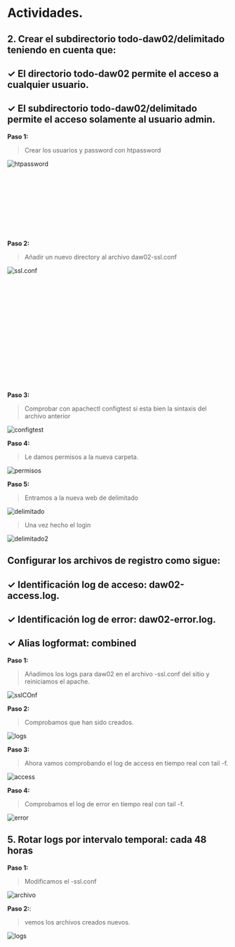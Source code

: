 # Actividades.


## 2. Crear el subdirectorio todo-daw02/delimitado teniendo en cuenta que:
## ✓ El directorio todo-daw02 permite el acceso a cualquier usuario.
## ✓ El subdirectorio todo-daw02/delimitado permite el acceso solamente al usuario admin.


**Paso 1:**

> Crear los usuarios y password con htpassword

![htpassword](Ejercicio2/Paso1.png)

<br><br><br><br><br><br><br><br>


**Paso 2:**

> Añadir un nuevo directory al archivo daw02-ssl.conf

![ssl.conf](Ejercicio2/Paso4.png)

<br><br><br><br><br><br><br><br><br><br><br><br><br><br>


**Paso 3:**

> Comprobar con apachectl configtest si esta bien la sintaxis del archivo anterior

![configtest](Ejercicio2/Paso3.png)


**Paso 4:**

> Le damos permisos a la nueva carpeta.

![permisos](Ejercicio2/Permisos.png)


**Paso 5:**

> Entramos a la nueva web de delimitado

![delimitado](Ejercicio2/20231026_11h00m25s_grim.png)


> Una vez hecho el login

![delimitado2](Ejercicio2/20231026_11h00m35s_grim.png)



## Configurar los archivos de registro como sigue:
## ✓ Identificación log de acceso: daw02-access.log.
## ✓ Identificación log de error: daw02-error.log.
## ✓ Alias logformat: combined


**Paso 1:**

> Añadimos los logs para daw02 en el archivo -ssl.conf del sitio y reiniciamos el apache.

![sslCOnf](Ejercicio4/DAW02LOGS.png)


**Paso 2:**

> Comprobamos que han sido creados.

![logs](Ejercicio4/LOGS.png)


**Paso 3:**

> Ahora vamos comprobando el log de access en tiempo real con tail -f.

![access](Ejercicio4/AccessLog.png)


**Paso 4:**

> Comprobamos el log de error en tiempo real con tail -f.

![error](Ejercicio4/ErrorLog.png)



## 5. Rotar logs por intervalo temporal: cada 48 horas

**Paso 1:**

> Modificamos el -ssl.conf

![archivo](Ejercicio5/Paso01.png)

**Paso 2:**:

> vemos los archivos creados nuevos.

![logs](Ejercicio5/Paso1.png)